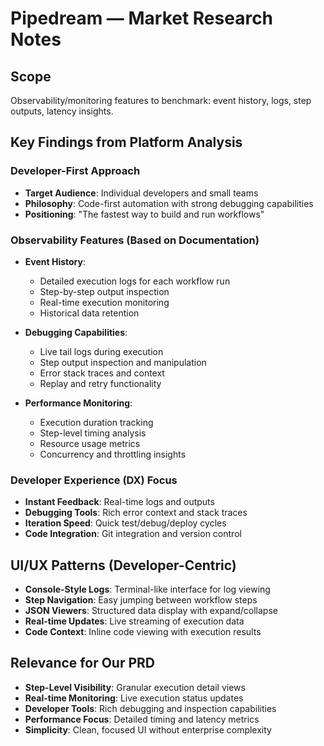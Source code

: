 # Pipedream — Market Research Notes

## Scope
Observability/monitoring features to benchmark: event history, logs, step outputs, latency insights.

## Key Findings from Platform Analysis

### Developer-First Approach
- **Target Audience**: Individual developers and small teams
- **Philosophy**: Code-first automation with strong debugging capabilities
- **Positioning**: "The fastest way to build and run workflows"

### Observability Features (Based on Documentation)
- **Event History**:
  - Detailed execution logs for each workflow run
  - Step-by-step output inspection
  - Real-time execution monitoring
  - Historical data retention

- **Debugging Capabilities**:
  - Live tail logs during execution
  - Step output inspection and manipulation
  - Error stack traces and context
  - Replay and retry functionality

- **Performance Monitoring**:
  - Execution duration tracking
  - Step-level timing analysis
  - Resource usage metrics
  - Concurrency and throttling insights

### Developer Experience (DX) Focus
- **Instant Feedback**: Real-time logs and outputs
- **Debugging Tools**: Rich error context and stack traces
- **Iteration Speed**: Quick test/debug/deploy cycles
- **Code Integration**: Git integration and version control

## UI/UX Patterns (Developer-Centric)
- **Console-Style Logs**: Terminal-like interface for log viewing
- **Step Navigation**: Easy jumping between workflow steps
- **JSON Viewers**: Structured data display with expand/collapse
- **Real-time Updates**: Live streaming of execution data
- **Code Context**: Inline code viewing with execution results

## Relevance for Our PRD
- **Step-Level Visibility**: Granular execution detail views
- **Real-time Monitoring**: Live execution status updates
- **Developer Tools**: Rich debugging and inspection capabilities
- **Performance Focus**: Detailed timing and latency metrics
- **Simplicity**: Clean, focused UI without enterprise complexity
